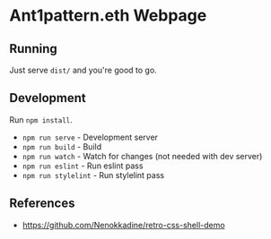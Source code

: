 # Ant1pattern.eth Webpage

## Running

Just serve `dist/` and you're good to go.

## Development

Run `npm install`.

* `npm run serve` - Development server
* `npm run build` - Build
* `npm run watch` - Watch for changes (not needed with dev server)
* `npm run eslint` - Run eslint pass
* `npm run stylelint` - Run stylelint pass

## References

* https://github.com/Nenokkadine/retro-css-shell-demo